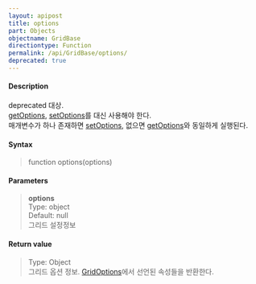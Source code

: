 ```yaml
---
layout: apipost
title: options
part: Objects
objectname: GridBase
directiontype: Function
permalink: /api/GridBase/options/
deprecated: true
---
```



#### Description
 deprecated 대상.  
 [getOptions](/api/GridBase/getOptions/), [setOptions](/api/GridBase/setOptions/)를 대신 사용해야 한다.  
 매개변수가 하나 존재하면 [setOptions](/api/GridBase/setOptions/), 없으면 [getOptions](/api/GridBase/getOptions/)와 동일하게 실행된다.

#### Syntax

> function options(options)

#### Parameters

> **options**  
> Type: object  
> Default: null  
> 그리드 설정정보  

#### Return value

> Type: Object  
> 그리드 옵션 정보. [GridOptions](/api/types/GridOptions/)에서 선언된 속성들을 반환한다.  


